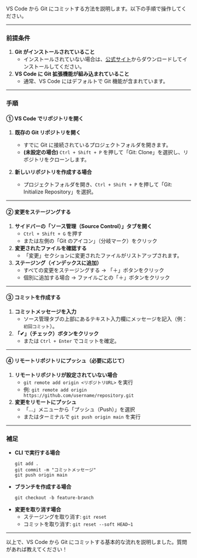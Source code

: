 VS Code から Git にコミットする方法を説明します。以下の手順で操作してください。

---

### **前提条件**
1. **Git がインストールされていること**  
   - インストールされていない場合は、[公式サイト](https://git-scm.com/)からダウンロードしてインストールしてください。
2. **VS Code に Git 拡張機能が組み込まれていること**  
   - 通常、VS Code にはデフォルトで Git 機能が含まれています。

---

### **手順**
#### **① VS Code でリポジトリを開く**
1. **既存の Git リポジトリを開く**  
   - すでに Git に接続されているプロジェクトフォルダを開きます。
   - **(未設定の場合)** `Ctrl + Shift + P` を押して「Git: Clone」を選択し、リポジトリをクローンします。

2. **新しいリポジトリを作成する場合**
   - プロジェクトフォルダを開き、`Ctrl + Shift + P` を押して「Git: Initialize Repository」を選択。

---

#### **② 変更をステージングする**
1. **サイドバーの「ソース管理（Source Control）」タブを開く**  
   - `Ctrl + Shift + G` を押す
   - または左側の「Git のアイコン」（分岐マーク）をクリック
2. **変更されたファイルを確認する**
   - 「変更」セクションに変更されたファイルがリストアップされます。
3. **ステージング（インデックスに追加）**
   - すべての変更をステージングする → 「＋」ボタンをクリック  
   - 個別に追加する場合 → ファイルごとの「＋」ボタンをクリック

---

#### **③ コミットを作成する**
1. **コミットメッセージを入力**
   - ソース管理タブの上部にあるテキスト入力欄にメッセージを記入（例：`初回コミット`）。
2. **「✔」（チェック）ボタンをクリック**  
   - または `Ctrl + Enter` でコミットを確定。

---

#### **④ リモートリポジトリにプッシュ（必要に応じて）**
1. **リモートリポジトリが設定されていない場合**
   - `git remote add origin <リポジトリURL>` を実行  
   - 例: `git remote add origin https://github.com/username/repository.git`
2. **変更をリモートにプッシュ**
   - 「…」メニューから「プッシュ（Push）」を選択  
   - またはターミナルで `git push origin main` を実行

---

### **補足**
- **CLI で実行する場合**
  ```
  git add .
  git commit -m "コミットメッセージ"
  git push origin main
  ```
- **ブランチを作成する場合**
  ```
  git checkout -b feature-branch
  ```
- **変更を取り消す場合**
  - ステージングを取り消す: `git reset`
  - コミットを取り消す: `git reset --soft HEAD~1`

---

以上で、VS Code から Git にコミットする基本的な流れを説明しました。質問があれば教えてください！
